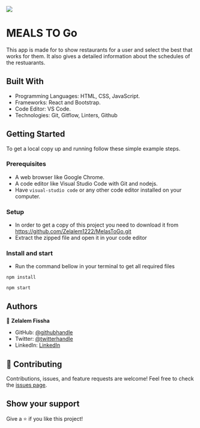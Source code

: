 ![](https://img.shields.io/badge/Microverse-blueviolet)

# MEALS TO Go

This app is made for to show restaurants for a user and select the best that works for them. It also gives a detailed information about the schedules of the restuarants.

## Built With

- Programming Languages: HTML, CSS, JavaScript.
- Frameworks: React and Bootstrap.
- Code Editor: VS Code.
- Technologies: Git, Gitflow, Linters, Github


## Getting Started

To get a local copy up and running follow these simple example steps.

### Prerequisites

- A web browser like Google Chrome.
- A code editor like Visual Studio Code with Git and nodejs.
- Have `visual-studio code` or any other code editor installed on your computer.

### Setup

- In order to get a copy of this project you need to download it from https://github.com/Zelalem1222/MelasToGo.git
- Extract the zipped file and open it in your code editor

### Install and start

- Run the command bellow in your terminal to get all required files

```
npm install
```

```
npm start
```

## Authors


👤 **Zelalem Fissha**

- GitHub: [@githubhandle](https://github.com/Zelalem1222)
- Twitter: [@twitterhandle](https://twitter.com/Zelalem52236790)
- LinkedIn: [LinkedIn](https://www.linkedin.com/in/zelalem-fissha-52b093231/)



## 🤝 Contributing

Contributions, issues, and feature requests are welcome!
Feel free to check the [issues page](../../issues/).

## Show your support

Give a ⭐️ if you like this project!


